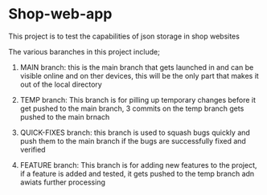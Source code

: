 # Shop-web-app
This project is to test the capabilities of json storage in shop websites

The various baranches in this project include;

1. MAIN branch: this is the main branch that gets launched in and can be visible online and on ther devices, this will be the only part that makes it out of the local directory

2. TEMP branch: This branch is for pilling up temporary changes before it get pushed to the main branch, 3 commits on the temp branch gets pushed to the main brnach

3. QUICK-FIXES branch: this branch is used to squash bugs quickly and push them to the main branch if the bugs are successfully fixed and verified

4. FEATURE branch: This branch is for adding new features to the project, if a feature is added and tested, it gets pushed to the temp branch adn awiats further processing
